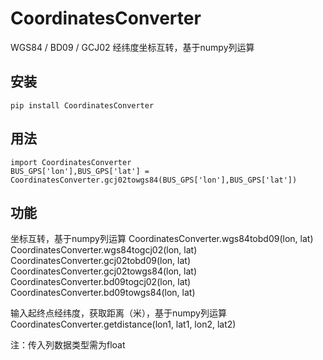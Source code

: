 # CoordinatesConverter
WGS84 / BD09 / GCJ02  经纬度坐标互转，基于numpy列运算

## 安装

    pip install CoordinatesConverter

## 用法
    import CoordinatesConverter  
    BUS_GPS['lon'],BUS_GPS['lat'] = CoordinatesConverter.gcj02towgs84(BUS_GPS['lon'],BUS_GPS['lat'])

## 功能
坐标互转，基于numpy列运算
    CoordinatesConverter.wgs84tobd09(lon, lat)  
    CoordinatesConverter.wgs84togcj02(lon, lat)  
    CoordinatesConverter.gcj02tobd09(lon, lat)  
    CoordinatesConverter.gcj02towgs84(lon, lat)  
    CoordinatesConverter.bd09togcj02(lon, lat)  
    CoordinatesConverter.bd09towgs84(lon, lat)  

输入起终点经纬度，获取距离（米），基于numpy列运算
    CoordinatesConverter.getdistance(lon1, lat1, lon2, lat2)  

注：传入列数据类型需为float